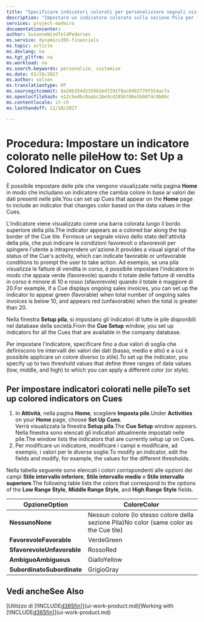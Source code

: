```yaml
---
title: "Specificare indicatori colorati per personalizzare segnali visivi sull'attività di una pila | Documenti Microsoft"
description: "Impostare un indicatore colorato sulla sezione Pila per fornire un segnale visivo per personalizzato per l'attività di una pila."
services: project-madeira
documentationcenter: 
author: SusanneWindfeldPedersen
ms.service: dynamics365-financials
ms.topic: article
ms.devlang: na
ms.tgt_pltfrm: na
ms.workload: na
ms.search.keywords: personalize, customize
ms.date: 03/29/2017
ms.author: solsen
ms.translationtype: HT
ms.sourcegitcommit: ba26b354d235981bd7291f9ac6402779f554ac7a
ms.openlocfilehash: e12c9edbc8aabc2be9cd285b7d6e5b0dfdc9b89c
ms.contentlocale: it-ch
ms.lasthandoff: 11/10/2017

---
```

# <a name="how-to-set-up-a-colored-indicator-on-cues"></a><span data-ttu-id="b15fb-103">Procedura: Impostare un indicatore colorato nelle pile</span><span class="sxs-lookup"><span data-stu-id="b15fb-103">How to: Set Up a Colored Indicator on Cues</span></span>
<span data-ttu-id="b15fb-104">È possibile impostare delle pile che vengono visualizzate nella pagina **Home** in modo che includano un indicatore che cambia colore in base ai valori dei dati presenti nelle pile.</span><span class="sxs-lookup"><span data-stu-id="b15fb-104">You can set up Cues that appear on the **Home** page to include an indicator that changes color based on the data values in the Cues.</span></span>

<span data-ttu-id="b15fb-105">L'indicatore viene visualizzato come una barra colorata lungo il bordo superiore della pila.</span><span class="sxs-lookup"><span data-stu-id="b15fb-105">The indicator appears as a colored bar along the top border of the Cue tile.</span></span> <span data-ttu-id="b15fb-106">Fornisce un segnale visivo dello stato dell'attività della pila, che può indicare le condizioni favorevoli o sfavorevoli per spingere l'utente a intraprendere un'azione.</span><span class="sxs-lookup"><span data-stu-id="b15fb-106">It provides a visual signal of the status of the Cue's activity, which can indicate favorable or unfavorable conditions to prompt the user to take action.</span></span> <span data-ttu-id="b15fb-107">Ad esempio, se una pila visualizza le fatture di vendita in corso, è possibile impostare l'indicatore in modo che appaia verde (favorevole) quando il totale delle fatture di vendita in corso è minore di 10 e rosso (sfavorevole) quando il totale è maggiore di 20.</span><span class="sxs-lookup"><span data-stu-id="b15fb-107">For example, if a Cue displays ongoing sales invoices, you can set up the indicator to appear green (favorable) when total number of ongoing sales invoices is below 10, and appears red (unfavorable) when the total is greater than 20.</span></span>

<span data-ttu-id="b15fb-108">Nella finestra **Setup pila**, si impostano gli indicatori di tutte le pile disponibili nel database della società.</span><span class="sxs-lookup"><span data-stu-id="b15fb-108">From the **Cue Setup** window, you set up indicators for all the Cues that are available in the company database.</span></span>

<span data-ttu-id="b15fb-109">Per impostare l'indicatore, specificare fino a due valori di soglia che definiscono tre intervalli dei valori dei dati (basso, medio e alto) e a cui è possibile applicare un colore diverso (o stile).</span><span class="sxs-lookup"><span data-stu-id="b15fb-109">To set up the indicator, you specify up to two threshold values that define three ranges of data values (low, middle, and high) to which you can apply a different color (or style).</span></span>

## <a name="to-set-up-colored-indicators-on-cues"></a><span data-ttu-id="b15fb-110">Per impostare indicatori colorati nelle pile</span><span class="sxs-lookup"><span data-stu-id="b15fb-110">To set up colored indicators on Cues</span></span>
1. <span data-ttu-id="b15fb-111">In **Attività**, nella pagina **Home**, scegliere **Imposta pile**.</span><span class="sxs-lookup"><span data-stu-id="b15fb-111">Under **Activities** on your **Home** page, choose **Set Up Cues**.</span></span>  
   <span data-ttu-id="b15fb-112">Verrà visualizzata la finestra **Setup pila**.</span><span class="sxs-lookup"><span data-stu-id="b15fb-112">The **Cue Setup** window appears.</span></span> <span data-ttu-id="b15fb-113">Nella finestra sono elencati gli indicatori attualmente impostati nelle pile.</span><span class="sxs-lookup"><span data-stu-id="b15fb-113">The window lists the indicators that are currently setup up on Cues.</span></span>
2. <span data-ttu-id="b15fb-114">Per modificare un indicatore, modificare i campi e modificare, ad esempio, i valori per le diverse soglie.</span><span class="sxs-lookup"><span data-stu-id="b15fb-114">To modify an indicator, edit the fields and modify, for example, the values for the different thresholds.</span></span>  

<span data-ttu-id="b15fb-115">Nella tabella seguente sono elencati i colori corrispondenti alle opzioni dei campi **Stile intervallo inferiore**, **Stile intervallo medio** e **Stile intervallo superiore**.</span><span class="sxs-lookup"><span data-stu-id="b15fb-115">The following table lists the colors that correspond to the options of the **Low Range Style**, **Middle Range Style**, and **High Range Style** fields.</span></span>

| <span data-ttu-id="b15fb-116">Opzione</span><span class="sxs-lookup"><span data-stu-id="b15fb-116">Option</span></span> | <span data-ttu-id="b15fb-117">Colore</span><span class="sxs-lookup"><span data-stu-id="b15fb-117">Color</span></span> |
| --- | --- |
| <span data-ttu-id="b15fb-118">**Nessuno**</span><span class="sxs-lookup"><span data-stu-id="b15fb-118">**None**</span></span> |<span data-ttu-id="b15fb-119">Nessun colore (lo stesso colore della sezione Pila)</span><span class="sxs-lookup"><span data-stu-id="b15fb-119">No color (same color as the Cue tile)</span></span>|
| <span data-ttu-id="b15fb-120">**Favorevole**</span><span class="sxs-lookup"><span data-stu-id="b15fb-120">**Favorable**</span></span> |<span data-ttu-id="b15fb-121">Verde</span><span class="sxs-lookup"><span data-stu-id="b15fb-121">Green</span></span> |
| <span data-ttu-id="b15fb-122">**Sfavorevole**</span><span class="sxs-lookup"><span data-stu-id="b15fb-122">**Unfavorable**</span></span> |<span data-ttu-id="b15fb-123">Rosso</span><span class="sxs-lookup"><span data-stu-id="b15fb-123">Red</span></span> |
| <span data-ttu-id="b15fb-124">**Ambiguo**</span><span class="sxs-lookup"><span data-stu-id="b15fb-124">**Ambiguous**</span></span> |<span data-ttu-id="b15fb-125">Giallo</span><span class="sxs-lookup"><span data-stu-id="b15fb-125">Yellow</span></span> |
| <span data-ttu-id="b15fb-126">**Subordinato**</span><span class="sxs-lookup"><span data-stu-id="b15fb-126">**Subordinate**</span></span> |<span data-ttu-id="b15fb-127">Grigio</span><span class="sxs-lookup"><span data-stu-id="b15fb-127">Gray</span></span> |

## <a name="see-also"></a><span data-ttu-id="b15fb-128">Vedi anche</span><span class="sxs-lookup"><span data-stu-id="b15fb-128">See Also</span></span>
<span data-ttu-id="b15fb-129">[Utilizzo di [!INCLUDE[d365fin](includes/d365fin_md.md)]](ui-work-product.md)</span><span class="sxs-lookup"><span data-stu-id="b15fb-129">[Working with [!INCLUDE[d365fin](includes/d365fin_md.md)]](ui-work-product.md)</span></span>

